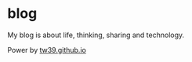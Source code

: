 # blog

My blog is about life, thinking, sharing and technology.

Power by [tw39.github.io](https://github.com/tw93/tw93.github.io)
